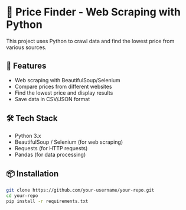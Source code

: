 # 🛒 Price Finder - Web Scraping with Python

This project uses Python to crawl data and find the lowest price from various sources.

## 🚀 Features
- Web scraping with BeautifulSoup/Selenium
- Compare prices from different websites
- Find the lowest price and display results
- Save data in CSV/JSON format

## 🛠 Tech Stack
- Python 3.x
- BeautifulSoup / Selenium (for web scraping)
- Requests (for HTTP requests)
- Pandas (for data processing)

## 📦 Installation
```bash
git clone https://github.com/your-username/your-repo.git
cd your-repo
pip install -r requirements.txt
